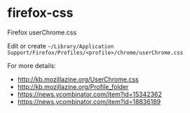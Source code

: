 # firefox-css
Firefox userChrome.css

Edit or create `~/Library/Application Support/Firefox/Profiles/<profile>/chrome/userChrome.css`

For more details:

- http://kb.mozillazine.org/UserChrome.css
- http://kb.mozillazine.org/Profile_folder
- https://news.ycombinator.com/item?id=15342362
- https://news.ycombinator.com/item?id=18836189
